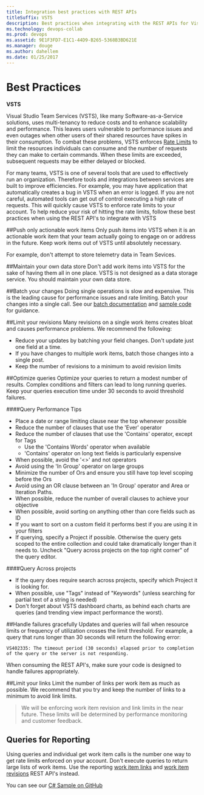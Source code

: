 ```yaml
---
title: Integration best practices with REST APIs
titleSuffix: VSTS 
description: Best practices when integrating with the REST APIs for Visual Studio Team Services
ms.technology: devops-collab
ms.prod: devops
ms.assetid: 9E1F3FD7-E1C1-44D9-B265-5368B3BD621E
ms.manager: douge
ms.author: dahellem
ms.date: 01/25/2017
---
```


<!--- Supports FWLINK:  http://go.microsoft.com/fwlink/?LinkId=692096   --> 

# Best Practices

**VSTS**

Visual Studio Team Services (VSTS), like many Software-as-a-Service solutions, uses multi-tenancy to reduce costs and to enhance scalability and performance. This leaves users vulnerable to performance issues and even outages when other users of their shared resources have spikes in their consumption. To combat these problems, VSTS enforces [Rate Limits](./rate-limits.md) to limit the resources individuals can consume and the number of requests they can make to certain commands. When these limits are exceeded, subsequent requests may be either delayed or blocked. 

For many teams, VSTS is one of several tools that are used to effectively run an organization. Therefore tools and integrations between services are built to improve efficiencies. For example, you may have application that automatically creates a bug in VSTS when an error is logged. If you are not careful, automated tools can get out of control executing a high rate of requests. This will quickly cause VSTS to enforce rate limits to your account. To help reduce your risk of hitting the rate limits, follow these best practices when using the REST API's to integrate with VSTS

##Push only actionable work items
Only push items into VSTS when it is an actionable work item that your team actually going to engage on or address in the future. Keep work items out of VSTS until absolutely necessary. 

For example, don't attempt to store telemetry data in Team Sevices.

##Maintain your own data store
Don't add work items into VSTS for the sake of having them all in one place. VSTS is not designed as a data storage service. You should maintain your own data store.

##Batch your changes
Doing single operations is slow and expensive. This is the leading cause for performance issues and rate limiting. Batch your changes into a single call. See our [batch documentation](/vsts/integrate/previous-apis/wit/batch) and [sample code](/vsts/integrate/previous-apis/wit/samples) for guidance.

##Limit your revisions
Many revisions on a single work items creates bloat and causes performance problems. We recommend the following:

* Reduce your updates by batching your field changes. Don't update just one field at a time.
* If you have changes to multiple work items, batch those changes into a single post.
* Keep the number of revisions to a minimum to avoid revision limits

##Optimize queries
Optimize your queries to return a modest number of results. Complex conditions and filters can lead to long running queries. Keep your queries execution time under 30 seconds to avoid threshold failures.

####Query Performance Tips
* Place a date or range limiting clause near the top whenever possible
* Reduce the number of clauses that use the 'Ever' operator
* Reduce the number of clauses that use the 'Contains' operator, except for Tags
    - Use the 'Contains Words' operator when available
    - 'Contains' operator on long text fields is particularly expensive
* When possible, avoid the '<>' and not operators
* Avoid using the 'In Group' operator on large groups
* Minimize the number of Ors and ensure you still have top level scoping before the Ors
* Avoid using an OR clause between an 'In Group' operator and Area or Iteration Paths.
* When possible, reduce the number of overall clauses to achieve your objective
* When possible, avoid sorting on anything other than core fields such as ID
* If you want to sort on a custom field it performs best if you are using it in your filters
* If querying, specify a Project if possible. Otherwise the query gets scoped to the entire collection and could take dramatically longer than it needs to. Uncheck "Query across projects on the top right corner" of the query editor.

####Query Across projects
* If the query does require search across projects, specify which Project it is looking for.
* When possible, use "Tags" instead of "Keywords" (unless searching for partial text of a string is needed)
* Don't forget about VSTS dashboard charts, as behind each charts are queries (and trending view impact performance the worst).

##Handle failures gracefully
Updates and queries will fail when resource limits or frequency of utilization crosses the limit threshold. For example, a query that runs longer than 30 seconds will return the following error:

```VS402335: The timeout period (30 seconds) elapsed prior to completion of the query or the server is not responding.```

When consuming the REST API's, make sure your code is designed to handle failures appropriately.

##Limit your links
Limit the number of links per work item as much as possible. We recommend that you try and keep the number of links to a minimum to avoid link limits.

> We will be enforcing work item revision and link limits in the near future. These limits will be determined by performance monitoring and customer feedback.

## Queries for Reporting
Using queries and individual get work item calls is the number one way to get rate limits enforced on your account. Don't execute queries to return large lists of work items. Use the reporting [work item links](https://docs.microsoft.com/en-us/rest/api/vsts/wit/reporting%20work%20item%20links) and [work item revisions](https://docs.microsoft.com/en-us/rest/api/vsts/wit/reporting%20work%20item%20revisions) REST API's instead.

You can see our [C# Sample on GitHub](https://github.com/sferg-msft/vsts-wit-reporting-example)
